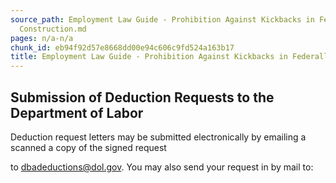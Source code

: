 ```yaml
---
source_path: Employment Law Guide - Prohibition Against Kickbacks in Federally Funded
  Construction.md
pages: n/a-n/a
chunk_id: eb94f92d57e8668dd00e94c606c9fd524a163b17
title: Employment Law Guide - Prohibition Against Kickbacks in Federally Funded Construction
---
```

## Submission of Deduction Requests to the Department of Labor

Deduction request letters may be submitted electronically by emailing a scanned a copy of the signed request

to dbadeductions@dol.gov. You may also send your request in by mail to:

